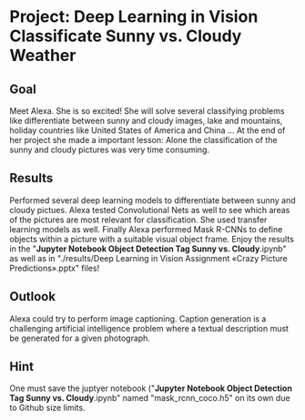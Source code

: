 # Project: Deep Learning in Vision Classificate Sunny vs. Cloudy Weather

## Goal
Meet Alexa. She is so excited! She will solve several classifying problems like differentiate between sunny and cloudy images, lake and mountains, holiday countries like United States of America and China … At the end of her project she made a important lesson: Alone the classification of the sunny and cloudy pictures was very time consuming.  


## Results
Performed several deep learning models to differentiate between sunny and cloudy pictues. Alexa tested Convolutional Nets as well to see which areas of the pictures are most relevant for classification. She used transfer learning models as well. Finally Alexa performed Mask R-CNNs to define objects within a picture with a suitable visual object frame. Enjoy the results in the "__Jupyter Notebook Object Detection Tag Sunny vs. Cloudy__.ipynb" as well as in "./results/Deep Learning in Vision Assignment  «Crazy Picture Predictions».pptx" files!


## Outlook
Alexa could try to perform image captioning. Caption generation is a challenging artificial intelligence problem where a textual description must be generated for a given photograph. 


## Hint
One must save the juptyer notebook ("__Jupyter Notebook Object Detection Tag Sunny vs. Cloudy__.ipynb" named "mask_rcnn_coco.h5" on its own due to Github size limits.  

